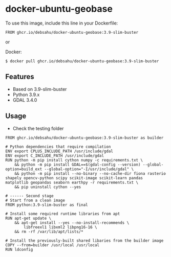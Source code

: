 # docker-ubuntu-geobase

To use this image, include this line in your Dockerfile:

```
FROM ghcr.io/debsahu/docker-ubuntu-geobase:3.9-slim-buster
```

or

Docker:

```
$ docker pull ghcr.io/debsahu/docker-ubuntu-geobase:3.9-slim-buster
```

## Features

- Based on 3.9-slim-buster
- Python 3.9.x
- GDAL 3.4.0

## Usage

- Check the testing folder

```
FROM ghcr.io/debsahu/docker-ubuntu-geobase:3.9-slim-buster as builder

# Python dependencies that require compilation
ENV export CPLUS_INCLUDE_PATH /usr/include/gdal
ENV export C_INCLUDE_PATH /usr/include/gdal
RUN python -m pip install cython numpy -c requirements.txt \
    && python -m pip install GDAL==$(gdal-config --version) --global-option=build_ext --global-option="-I/usr/include/gdal" \
    && python -m pip install --no-binary --no-cache-dir fiona rasterio shapely opencv-python scipy scikit-image scikit-learn pandas matplotlib geopandas seaborn earthpy -r requirements.txt \
    && pip uninstall cython --yes

# ------ Second stage
# Start from a clean image
FROM python:3.9-slim-buster as final

# Install some required runtime libraries from apt
RUN apt-get update \
    && apt-get install --yes --no-install-recommends \
        libfreexl1 libxml2 libpng16-16 \
    && rm -rf /var/lib/apt/lists/*

# Install the previously-built shared libaries from the builder image
COPY --from=builder /usr/local /usr/local
RUN ldconfig
```
